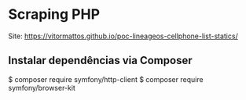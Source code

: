 # Scraping PHP

Site: https://vitormattos.github.io/poc-lineageos-cellphone-list-statics/

## Instalar dependências via Composer

$ composer require symfony/http-client
$ composer require symfony/browser-kit
